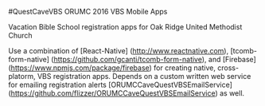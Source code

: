 #QuestCaveVBS ORUMC 2016 VBS Mobile Apps

Vacation Bible School registration apps for Oak Ridge United Methodist Church

Use a combination of [React-Native] (http://www.reactnative.com), [tcomb-form-native] (https://github.com/gcanti/tcomb-form-native), and [Firebase] (https://www.npmjs.com/package/firebase) for creating native, cross-platorm, VBS registration apps.  Depends on a custom written web service for emailing registration alerts [ORUMCCaveQuestVBSEmailService] (https://github.com/flizzer/ORUMCCaveQuestVBSEmailService) as well.

